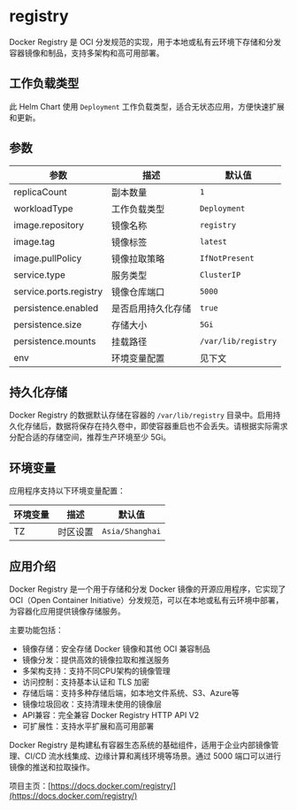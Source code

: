 # registry

Docker Registry 是 OCI 分发规范的实现，用于本地或私有云环境下存储和分发容器镜像和制品，支持多架构和高可用部署。

## 工作负载类型

此 Helm Chart 使用 `Deployment` 工作负载类型，适合无状态应用，方便快速扩展和更新。

## 参数

| 参数                | 描述               | 默认值         |
|---------------------|--------------------|---------------|
| replicaCount        | 副本数量           | `1`           |
| workloadType        | 工作负载类型       | `Deployment`  |
| image.repository    | 镜像名称           | `registry`    |
| image.tag           | 镜像标签           | `latest`      |
| image.pullPolicy    | 镜像拉取策略       | `IfNotPresent`|
| service.type        | 服务类型           | `ClusterIP`   |
| service.ports.registry | 镜像仓库端口    | `5000`        |
| persistence.enabled | 是否启用持久化存储 | `true`        |
| persistence.size    | 存储大小           | `5Gi`         |
| persistence.mounts  | 挂载路径           | `/var/lib/registry` |
| env                | 环境变量配置       | 见下文        |

## 持久化存储

Docker Registry 的数据默认存储在容器的 `/var/lib/registry` 目录中。启用持久化存储后，数据将保存在持久卷中，即使容器重启也不会丢失。请根据实际需求分配合适的存储空间，推荐生产环境至少 5Gi。

## 环境变量

应用程序支持以下环境变量配置：

| 环境变量           | 描述                       | 默认值           |
|--------------------|----------------------------|------------------|
| TZ                 | 时区设置                   | `Asia/Shanghai`  |

## 应用介绍

Docker Registry 是一个用于存储和分发 Docker 镜像的开源应用程序，它实现了 OCI（Open Container Initiative）分发规范，可以在本地或私有云环境中部署，为容器化应用提供镜像存储服务。

主要功能包括：
- 镜像存储：安全存储 Docker 镜像和其他 OCI 兼容制品
- 镜像分发：提供高效的镜像拉取和推送服务
- 多架构支持：支持不同CPU架构的镜像管理
- 访问控制：支持基本认证和 TLS 加密
- 存储后端：支持多种存储后端，如本地文件系统、S3、Azure等
- 镜像垃圾回收：支持清理未使用的镜像层
- API兼容：完全兼容 Docker Registry HTTP API V2
- 可扩展性：支持水平扩展和高可用部署

Docker Registry 是构建私有容器生态系统的基础组件，适用于企业内部镜像管理、CI/CD 流水线集成、边缘计算和离线环境等场景。通过 5000 端口可以进行镜像的推送和拉取操作。

项目主页：[https://docs.docker.com/registry/](https://docs.docker.com/registry/)
